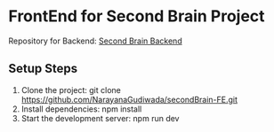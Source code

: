 # FrontEnd for Second Brain Project

Repository for Backend: [Second Brain Backend](https://github.com/NarayanaGudiwada/secondBrain)

## Setup Steps

1. Clone the project:
  git clone https://github.com/NarayanaGudiwada/secondBrain-FE.git
2. Install dependencies:
  npm install
3. Start the development server:
  npm run dev
